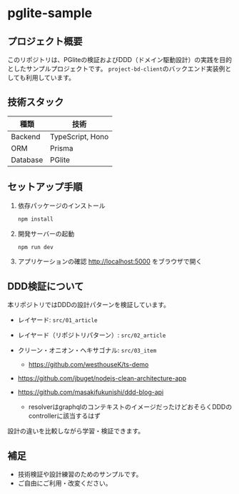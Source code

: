 # pglite-sample

## プロジェクト概要

このリポジトリは、PGliteの検証およびDDD（ドメイン駆動設計）の実践を目的としたサンプルプロジェクトです。
`project-bd-client`のバックエンド実装例としても利用しています。

## 技術スタック

| 種類      | 技術              |
| --------- | ----------------- |
| Backend   | TypeScript, Hono  |
| ORM       | Prisma            |
| Database  | PGlite            |

## セットアップ手順

1. 依存パッケージのインストール
   ```sh
   npm install
   ```
2. 開発サーバーの起動
   ```sh
   npm run dev
   ```
3. アプリケーションの確認
   [http://localhost:5000](http://localhost:5000) をブラウザで開く

## DDD検証について

本リポジトリではDDDの設計パターンを検証しています。

- レイヤード: `src/01_article`
- レイヤード（リポジトリパターン）: `src/02_article`
- クリーン・オニオン・ヘキサゴナル: `src/03_item`
   - https://github.com/westhouseK/ts-demo

- https://github.com/jbuget/nodejs-clean-architecture-app
- https://github.com/masakifukunishi/ddd-blog-api
   - resolverはgraphqlのコンテキストのイメージだったけどおそらくDDDのcontrollerに該当するはず

設計の違いを比較しながら学習・検証できます。

## 補足
- 技術検証や設計練習のためのサンプルです。
- ご自由にご利用・改変ください。


